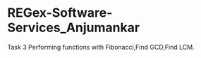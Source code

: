 # REGex-Software-Services_Anjumankar
Task 3 
Performing functions with Fibonacci,Find GCD,Find LCM.
